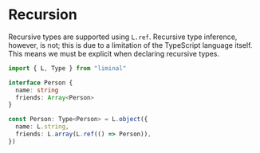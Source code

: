 # Recursion

Recursive types are supported using `L.ref`. Recursive type inference, however, is not; this is due
to a limitation of the TypeScript language itself. This means we must be explicit when declaring
recursive types.

```ts {8,10} twoslash
import { L, Type } from "liminal"

interface Person {
  name: string
  friends: Array<Person>
}

const Person: Type<Person> = L.object({
  name: L.string,
  friends: L.array(L.ref(() => Person)),
})
```
